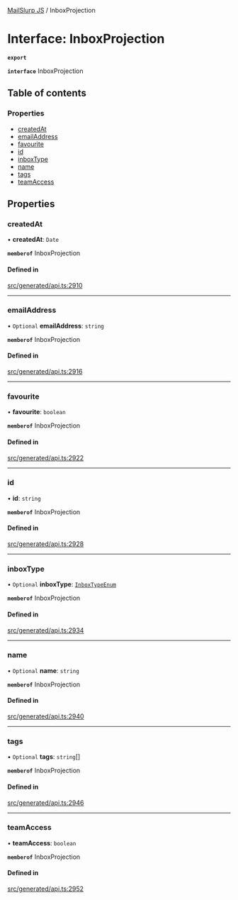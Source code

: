 [MailSlurp JS](../README.md) / InboxProjection

# Interface: InboxProjection

**`export`**

**`interface`** InboxProjection

## Table of contents

### Properties

- [createdAt](InboxProjection.md#createdat)
- [emailAddress](InboxProjection.md#emailaddress)
- [favourite](InboxProjection.md#favourite)
- [id](InboxProjection.md#id)
- [inboxType](InboxProjection.md#inboxtype)
- [name](InboxProjection.md#name)
- [tags](InboxProjection.md#tags)
- [teamAccess](InboxProjection.md#teamaccess)

## Properties

### createdAt

• **createdAt**: `Date`

**`memberof`** InboxProjection

#### Defined in

[src/generated/api.ts:2910](https://github.com/mailslurp/mailslurp-client/blob/6bcf839/src/generated/api.ts#L2910)

___

### emailAddress

• `Optional` **emailAddress**: `string`

**`memberof`** InboxProjection

#### Defined in

[src/generated/api.ts:2916](https://github.com/mailslurp/mailslurp-client/blob/6bcf839/src/generated/api.ts#L2916)

___

### favourite

• **favourite**: `boolean`

**`memberof`** InboxProjection

#### Defined in

[src/generated/api.ts:2922](https://github.com/mailslurp/mailslurp-client/blob/6bcf839/src/generated/api.ts#L2922)

___

### id

• **id**: `string`

**`memberof`** InboxProjection

#### Defined in

[src/generated/api.ts:2928](https://github.com/mailslurp/mailslurp-client/blob/6bcf839/src/generated/api.ts#L2928)

___

### inboxType

• `Optional` **inboxType**: [`InboxTypeEnum`](../enums/InboxProjection.InboxTypeEnum.md)

**`memberof`** InboxProjection

#### Defined in

[src/generated/api.ts:2934](https://github.com/mailslurp/mailslurp-client/blob/6bcf839/src/generated/api.ts#L2934)

___

### name

• `Optional` **name**: `string`

**`memberof`** InboxProjection

#### Defined in

[src/generated/api.ts:2940](https://github.com/mailslurp/mailslurp-client/blob/6bcf839/src/generated/api.ts#L2940)

___

### tags

• `Optional` **tags**: `string`[]

**`memberof`** InboxProjection

#### Defined in

[src/generated/api.ts:2946](https://github.com/mailslurp/mailslurp-client/blob/6bcf839/src/generated/api.ts#L2946)

___

### teamAccess

• **teamAccess**: `boolean`

**`memberof`** InboxProjection

#### Defined in

[src/generated/api.ts:2952](https://github.com/mailslurp/mailslurp-client/blob/6bcf839/src/generated/api.ts#L2952)
